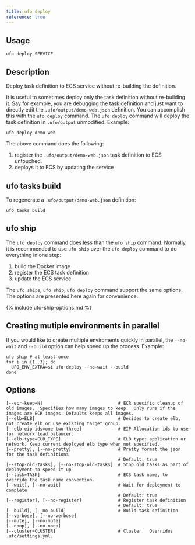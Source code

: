 ```yaml
---
title: ufo deploy
reference: true
---
```


## Usage

    ufo deploy SERVICE

## Description

Deploy task definition to ECS service without re-building the definition.

It is useful to sometimes deploy only the task definition without re-building it.  Say for example, you are debugging the task definition and just want to directly edit the `.ufo/output/demo-web.json` definition. You can accomplish this with the `ufo deploy` command.  The `ufo deploy` command will deploy the task definition in `.ufo/output` unmodified.  Example:

    ufo deploy demo-web

The above command does the following:

1. register the `.ufo/output/demo-web.json` task definition to ECS untouched.
2. deploys it to ECS by updating the service

## ufo tasks build

To regenerate a `.ufo/output/demo-web.json` definition:

    ufo tasks build

## ufo ship

The `ufo deploy` command does less than the `ufo ship` command.  Normally, it is recommended to use `ufo ship` over the `ufo deploy` command to do everything in one step:

1. build the Docker image
2. register the ECS task definition
3. update the ECS service

The `ufo ships`, `ufo ship`, `ufo deploy` command support the same options. The options are presented here again for convenience:

{% include ufo-ship-options.md %}

## Creating mutiple environments in parallel

If you would like to create multiple enviroments quickly in parallel, the `--no-wait` and `--build` option can help speed up the process.  Example:

    ufo ship # at least once
    for i in {1..3}; do
      UFO_ENV_EXTRA=$i ufo deploy --no-wait --build
    done


## Options

```
[--ecr-keep=N]                             # ECR specific cleanup of old images.  Specifies how many images to keep.  Only runs if the images are ECR images. Defaults keeps all images.
[--elb=ELB]                                # Decides to create elb, not create elb or use existing target group.
[--elb-eip-ids=one two three]              # EIP Allocation ids to use for network load balancer.
[--elb-type=ELB_TYPE]                      # ELB type: application or network. Keep current deployed elb type when not specified.
[--pretty], [--no-pretty]                  # Pretty format the json for the task definitions
                                           # Default: true
[--stop-old-tasks], [--no-stop-old-tasks]  # Stop old tasks as part of deployment to speed it up
[--task=TASK]                              # ECS task name, to override the task name convention.
[--wait], [--no-wait]                      # Wait for deployment to complete
                                           # Default: true
[--register], [--no-register]              # Register task definition
                                           # Default: true
[--build], [--no-build]                    # Build task definition
[--verbose], [--no-verbose]                
[--mute], [--no-mute]                      
[--noop], [--no-noop]                      
[--cluster=CLUSTER]                        # Cluster.  Overrides .ufo/settings.yml.
```


